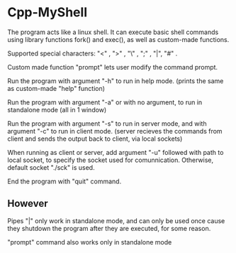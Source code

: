 # Cpp-MyShell

The program acts like a linux shell. It can execute basic shell commands using library functions fork() and exec(), as well as custom-made functions.


Supported special characters: "<" , ">" , "\\" , ";" , "|", "#" . 


Custom made function "prompt" lets user modify the command prompt.

Run the program with argument "-h" to run in help mode. (prints the same as custom-made "help" function)

Run the program with argument "-a" or with no argument, to run in standalone mode (all in 1 window)

Run the program with argument "-s" to run in server mode, and with argument "-c" to run in client mode.
(server recieves the commands from client and sends the output back to client, via local sockets)

When running as client or server, add argument "-u" followed with path to local socket, to specify the socket used for comunnication. 
Otherwise, default socket "./sck" is used.

End the program with "quit" command.

## However

Pipes "|" only work in standalone mode, and can only be used once cause they shutdown the program after they are executed, for some reason.

"prompt" command also works only in standalone mode


